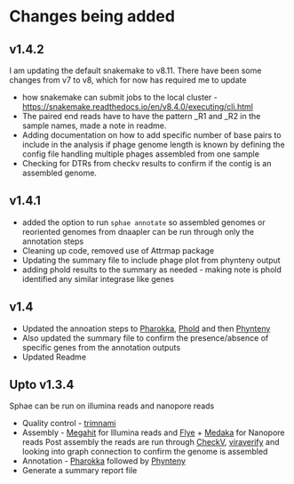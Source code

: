 # Changes being added

## v1.4.2 
I am updating the default snakemake to v8.11. There have been some changes from v7 to v8, which for now has required me to update 
- how snakemake can submit jobs to the local cluster - https://snakemake.readthedocs.io/en/v8.4.0/executing/cli.html 
- The paired end reads have to have the pattern _R1 and _R2 in the sample names, made a note in readme.
- Adding documentation on how to add specific number of base pairs to include in the analysis if phage genome length is known by defining the config file handling multiple phages assembled from one sample
- Checking for DTRs from checkv results to confirm if the contig is an assembled genome.
  
## v1.4.1
- added the option to run `sphae annotate` so assembled genomes or reoriented genomes from dnaapler can be run through only the annotation steps
- Cleaning up code, removed use of Attrmap package
- Updating the summary file to include phage plot from phynteny output
- adding phold results to the summary as needed - making note is phold identified any similar integrase like genes

## v1.4
- Updated the annoation steps to [Pharokka](https://github.com/gbouras13/pharokka), [Phold](https://github.com/gbouras13/phold) and then [Phynteny](https://github.com/susiegriggo/Phynteny)
- Also updated the summary file to confirm the presence/absence of specific genes from the annotation outputs
- Updated Readme

## Upto v1.3.4
Sphae can be run on illumina reads and nanopore reads
- Quality control - [trimnami](https://github.com/beardymcjohnface/Trimnami)
- Assembly - [Megahit](https://github.com/voutcn/megahit) for Illumina reads and [Flye](https://github.com/fenderglass/Flye) + [Medaka](https://github.com/nanoporetech/medaka) for Nanopore reads
  Post assembly the reads are run through [CheckV](https://bitbucket.org/berkeleylab/CheckV/src), [viraverify](https://github.com/ablab/viralVerify) and looking into graph connection to confirm the genome is assembled 
- Annotation - [Pharokka](https://github.com/gbouras13/pharokka) followed by [Phynteny](https://github.com/susiegriggo/Phynteny)
- Generate a summary report file